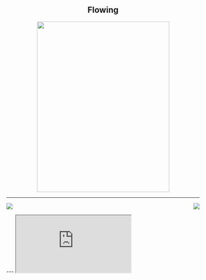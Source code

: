 <h2 align=center>
      Flowing
</h2>
<p align="center">
<img src="https://i.pinimg.com/originals/ff/64/41/ff644198a95789465dbe486fb8875d2d.jpg" height="445" width="345" frameborder="0" scrolling="no" style="vertical-align:middle" />
</p>

- - - -
<p align="right">
<img align="left" src="https://github-readme-stats.vercel.app/api?username=Miguel07Alm&theme=tokyonight&show_icons=true" />

<img  float="right" src="https://github-readme-stats.vercel.app/api/top-langs/?username=Miguel07Alm&theme=tokyonight&show_icons=true" />

</p>
---
<iframe src="https://visitcount.itsvg.in/api?id=miguel07alm&icon=0&color=12" ></iframe>

